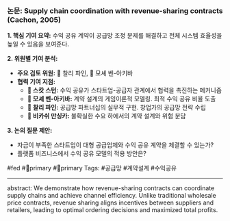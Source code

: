 ### 논문: Supply chain coordination with revenue-sharing contracts (Cachon, 2005)

**1. 핵심 기여 요약:**
수익 공유 계약이 공급망 조정 문제를 해결하고 전체 시스템 효율성을 높일 수 있음을 보여준다.

**2. 위원별 기여 분석:**
- **주요 검토 위원:** 🐙 찰리 파인, 🐢 모셰 벤-아키바
- **협력 기여 지점:**
  - **👾 스캇 스턴:** 수익 공유가 스타트업-공급자 관계에서 협력을 촉진하는 메커니즘
  - **🐢 모셰 벤-아키바:** 계약 설계의 게임이론적 모델링. 최적 수익 공유 비율 도출
  - **🐙 찰리 파인:** 공급망 파트너십의 실무적 구현. 창업가의 공급망 전략 수립
  - **🐅 비카쉬 만싱카:** 불확실한 수요 하에서의 계약 설계와 위험 분담

**3. 논의 질문 제안:**
- 자금이 부족한 스타트업이 대형 공급업체와 수익 공유 계약을 체결할 수 있는가?
- 플랫폼 비즈니스에서 수익 공유 모델의 적용 방안은?

#fed #🐙primary #🐢primary
Tags: #공급망 #계약설계 #수익공유

---
abstract: We demonstrate how revenue-sharing contracts can coordinate supply chains and achieve channel efficiency. Unlike traditional wholesale price contracts, revenue sharing aligns incentives between suppliers and retailers, leading to optimal ordering decisions and maximized total profits.